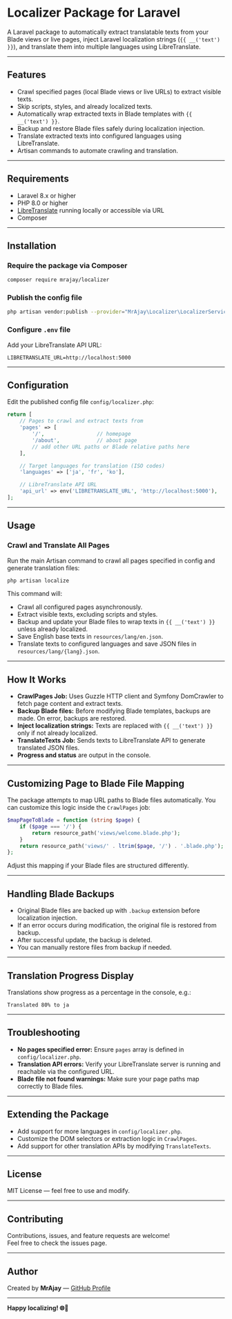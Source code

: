 # Localizer Package for Laravel

A Laravel package to automatically extract translatable texts from your Blade views or live pages, inject Laravel localization strings (`{{ __('text') }}`), and translate them into multiple languages using LibreTranslate.

---

## Features

- Crawl specified pages (local Blade views or live URLs) to extract visible texts.
- Skip scripts, styles, and already localized texts.
- Automatically wrap extracted texts in Blade templates with `{{ __('text') }}`.
- Backup and restore Blade files safely during localization injection.
- Translate extracted texts into configured languages using LibreTranslate.
- Artisan commands to automate crawling and translation.

---

## Requirements

- Laravel 8.x or higher  
- PHP 8.0 or higher  
- [LibreTranslate](https://libretranslate.com/) running locally or accessible via URL  
- Composer

---

## Installation

### Require the package via Composer

```bash
composer require mrajay/localizer
```

### Publish the config file

```bash
php artisan vendor:publish --provider="MrAjay\Localizer\LocalizerServiceProvider" --tag="config"
```

### Configure `.env` file

Add your LibreTranslate API URL:

```env
LIBRETRANSLATE_URL=http://localhost:5000
```

---

## Configuration

Edit the published config file `config/localizer.php`:

```php
return [
    // Pages to crawl and extract texts from
    'pages' => [
        '/',                 // homepage
        '/about',            // about page
        // add other URL paths or Blade relative paths here
    ],

    // Target languages for translation (ISO codes)
    'languages' => ['ja', 'fr', 'ko'],

    // LibreTranslate API URL
    'api_url' => env('LIBRETRANSLATE_URL', 'http://localhost:5000'),
];
```

---

## Usage

### Crawl and Translate All Pages

Run the main Artisan command to crawl all pages specified in config and generate translation files:

```bash
php artisan localize
```

This command will:

- Crawl all configured pages asynchronously.
- Extract visible texts, excluding scripts and styles.
- Backup and update your Blade files to wrap texts in `{{ __('text') }}` unless already localized.
- Save English base texts in `resources/lang/en.json`.
- Translate texts to configured languages and save JSON files in `resources/lang/{lang}.json`.

---

## How It Works

- **CrawlPages Job:** Uses Guzzle HTTP client and Symfony DomCrawler to fetch page content and extract texts.
- **Backup Blade files:** Before modifying Blade templates, backups are made. On error, backups are restored.
- **Inject localization strings:** Texts are replaced with `{{ __('text') }}` only if not already localized.
- **TranslateTexts Job:** Sends texts to LibreTranslate API to generate translated JSON files.
- **Progress and status** are output in the console.

---

## Customizing Page to Blade File Mapping

The package attempts to map URL paths to Blade files automatically. You can customize this logic inside the `CrawlPages` job:

```php
$mapPageToBlade = function (string $page) {
    if ($page === '/') {
        return resource_path('views/welcome.blade.php');
    }
    return resource_path('views/' . ltrim($page, '/') . '.blade.php');
};
```

Adjust this mapping if your Blade files are structured differently.

---

## Handling Blade Backups

- Original Blade files are backed up with `.backup` extension before localization injection.
- If an error occurs during modification, the original file is restored from backup.
- After successful update, the backup is deleted.
- You can manually restore files from backup if needed.

---

## Translation Progress Display

Translations show progress as a percentage in the console, e.g.:

```
Translated 80% to ja
```

---

## Troubleshooting

- **No pages specified error:** Ensure `pages` array is defined in `config/localizer.php`.
- **Translation API errors:** Verify your LibreTranslate server is running and reachable via the configured URL.
- **Blade file not found warnings:** Make sure your page paths map correctly to Blade files.

---

## Extending the Package

- Add support for more languages in `config/localizer.php`.
- Customize the DOM selectors or extraction logic in `CrawlPages`.
- Add support for other translation APIs by modifying `TranslateTexts`.

---

## License

MIT License — feel free to use and modify.

---

## Contributing

Contributions, issues, and feature requests are welcome!  
Feel free to check the issues page.

---

## Author

Created by **MrAjay** — [GitHub Profile](https://github.com/mrajay)

---

**Happy localizing! 🌐🚀**
